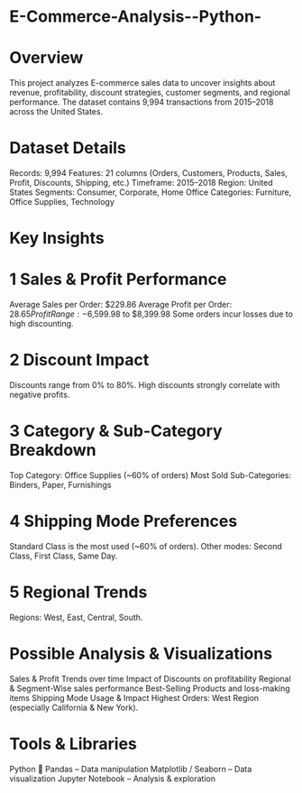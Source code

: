 # E-Commerce-Analysis--Python-
# Overview
This project analyzes E-commerce sales data to uncover insights about revenue, profitability, discount strategies, customer segments, and regional performance. The dataset contains 9,994 transactions from 2015–2018 across the United States.
# Dataset Details
Records: 9,994
Features: 21 columns (Orders, Customers, Products, Sales, Profit, Discounts, Shipping, etc.)
Timeframe: 2015–2018
Region: United States
Segments: Consumer, Corporate, Home Office
Categories: Furniture, Office Supplies, Technology
# Key Insights
# 1️ Sales & Profit Performance
Average Sales per Order: $229.86
Average Profit per Order: $28.65
Profit Range: -$6,599.98 to $8,399.98
Some orders incur losses due to high discounting.
# 2️ Discount Impact
Discounts range from 0% to 80%.
High discounts strongly correlate with negative profits.
# 3️ Category & Sub-Category Breakdown
Top Category: Office Supplies (~60% of orders)
Most Sold Sub-Categories: Binders, Paper, Furnishings
# 4️ Shipping Mode Preferences
Standard Class is the most used (~60% of orders).
Other modes: Second Class, First Class, Same Day.
# 5️ Regional Trends
 Regions: West, East, Central, South.
# Possible Analysis & Visualizations
 Sales & Profit Trends over time
 Impact of Discounts on profitability
 Regional & Segment-Wise sales performance
 Best-Selling Products and loss-making items
 Shipping Mode Usage & Impact
 Highest Orders: West Region (especially California & New York).
# Tools & Libraries
Python 🐍
Pandas – Data manipulation
Matplotlib / Seaborn – Data visualization
Jupyter Notebook – Analysis & exploration

